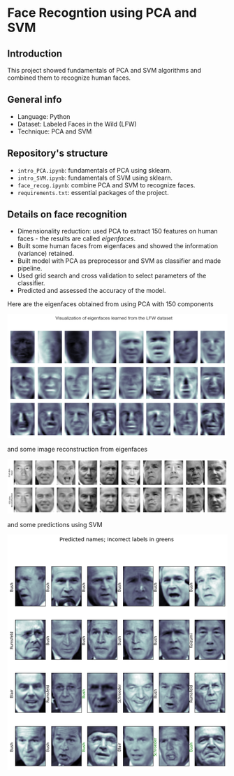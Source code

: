 ﻿# Face Recogntion using PCA and SVM

## Introduction 
This project showed fundamentals of PCA and SVM algorithms and combined them to recognize human faces. 

## General info 
- Language: Python 
- Dataset: Labeled Faces in the Wild (LFW) 
- Technique: PCA and SVM

## Repository's structure
- `intro_PCA.ipynb`: fundamentals of PCA using sklearn. 
- `intro_SVM.ipynb`: fundamentals of SVM using sklearn.
- `face_recog.ipynb`: combine PCA and SVM to recognize faces. 
- `requirements.txt`: essential packages of the project. 

## Details on face recognition
- Dimensionality reduction: used PCA to extract 150 features on human faces - the results are called *eigenfaces*.
- Built some human faces from eigenfaces and showed the information (variance) retained. 
- Built model with PCA as preprocessor and SVM as classifier and made pipeline. 
- Used grid search and cross validation to select parameters of the classifier. 
- Predicted and assessed the accuracy of the model. 

Here are the eigenfaces obtained from using PCA with 150 components

![eigenfaces](https://github.com/haongnd2280/Face-Recognition-using-PCA-and-SVM/blob/main/images/eigenfaces.png)

and some image reconstruction from eigenfaces[
](https://github.com/haongnd2280/Face-Recognition-using-PCA-and-SVM/blob/main/images/eigenfaces.png)

![reconstruction](https://github.com/haongnd2280/Face-Recognition-using-PCA-and-SVM/blob/main/images/eigenfaces_reconstruct.png)

and some predictions using SVM

![predict](https://github.com/haongnd2280/Face-Recognition-using-PCA-and-SVM/blob/main/images/predict.png)
